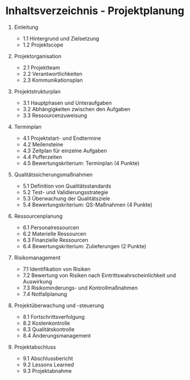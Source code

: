 # Inhaltsverzeichnis - Projektplanung

1. Einleitung
   - 1.1 Hintergrund und Zielsetzung
   - 1.2 Projektscope

2. Projektorganisation
   - 2.1 Projektteam
   - 2.2 Verantwortlichkeiten
   - 2.3 Kommunikationsplan

3. Projektstrukturplan
   - 3.1 Hauptphasen und Unteraufgaben
   - 3.2 Abhängigkeiten zwischen den Aufgaben
   - 3.3 Ressourcenzuweisung

4. Terminplan
   - 4.1 Projektstart- und Endtermine
   - 4.2 Meilensteine
   - 4.3 Zeitplan für einzelne Aufgaben
   - 4.4 Pufferzeiten
   - 4.5 Bewertungskriterium: Terminplan (4 Punkte)

5. Qualitätssicherungsmaßnahmen
   - 5.1 Definition von Qualitätsstandards
   - 5.2 Test- und Validierungsstrategie
   - 5.3 Überwachung der Qualitätsziele
   - 5.4 Bewertungskriterium: QS-Maßnahmen (4 Punkte)

6. Ressourcenplanung
   - 6.1 Personalressourcen
   - 6.2 Materielle Ressourcen
   - 6.3 Finanzielle Ressourcen
   - 6.4 Bewertungskriterium: Zulieferungen (2 Punkte)

7. Risikomanagement
   - 7.1 Identifikation von Risiken
   - 7.2 Bewertung von Risiken nach Eintrittswahrscheinlichkeit und Auswirkung
   - 7.3 Risikominderungs- und Kontrollmaßnahmen
   - 7.4 Notfallplanung

8. Projektüberwachung und -steuerung
   - 8.1 Fortschrittsverfolgung
   - 8.2 Kostenkontrolle
   - 8.3 Qualitätskontrolle
   - 8.4 Änderungsmanagement

9. Projektabschluss
   - 9.1 Abschlussbericht
   - 9.2 Lessons Learned
   - 9.3 Projektabnahme
